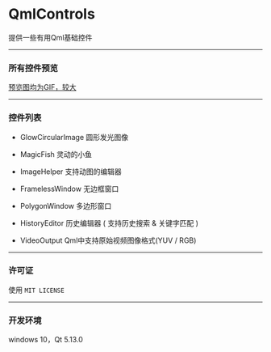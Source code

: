 ﻿# QmlControls

提供一些有用Qml基础控件

------

### 所有控件预览

[预览图均为GIF，较大](https://github.com/mengps/QmlControls/blob/master/demonstrate/demonstrate.md)

------

### 控件列表

 - GlowCircularImage 圆形发光图像

 - MagicFish 灵动的小鱼

 - ImageHelper 支持动图的编辑器

 - FramelessWindow 无边框窗口

 - PolygonWindow 多边形窗口

 - HistoryEditor 历史编辑器 ( 支持历史搜索 & 关键字匹配 )

 - VideoOutput Qml中支持原始视频图像格式(YUV / RGB)

------

### 许可证

 使用 `MIT LICENSE`

------

### 开发环境

windows 10，Qt 5.13.0

 